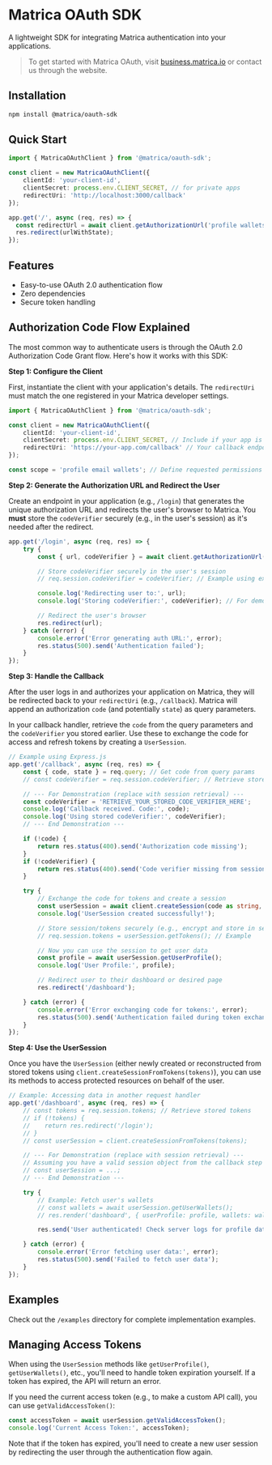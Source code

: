 # Matrica OAuth SDK

A lightweight SDK for integrating Matrica authentication into your applications.

> To get started with Matrica OAuth, visit [business.matrica.io](https://business.matrica.io) or contact us through the website.

## Installation

```bash
npm install @matrica/oauth-sdk
```

## Quick Start

```typescript
import { MatricaOAuthClient } from '@matrica/oauth-sdk';

const client = new MatricaOAuthClient({
    clientId: 'your-client-id',
    clientSecret: process.env.CLIENT_SECRET, // for private apps
    redirectUri: 'http://localhost:3000/callback'
});

app.get('/', async (req, res) => {
  const redirectUrl = await client.getAuthorizationUrl('profile wallets nfts');
  res.redirect(urlWithState);
});

```

## Features

- Easy-to-use OAuth 2.0 authentication flow
- Zero dependencies
- Secure token handling

## Authorization Code Flow Explained

The most common way to authenticate users is through the OAuth 2.0 Authorization Code Grant flow. Here's how it works with this SDK:

**Step 1: Configure the Client**

First, instantiate the client with your application's details. The `redirectUri` must match the one registered in your Matrica developer settings.

```typescript
import { MatricaOAuthClient } from '@matrica/oauth-sdk';

const client = new MatricaOAuthClient({
    clientId: 'your-client-id',
    clientSecret: process.env.CLIENT_SECRET, // Include if your app is private/confidential
    redirectUri: 'https://your-app.com/callback' // Your callback endpoint
});

const scope = 'profile email wallets'; // Define requested permissions
```

**Step 2: Generate the Authorization URL and Redirect the User**

Create an endpoint in your application (e.g., `/login`) that generates the unique authorization URL and redirects the user's browser to Matrica. You **must** store the `codeVerifier` securely (e.g., in the user's session) as it's needed after the redirect.

```typescript
app.get('/login', async (req, res) => {
    try {
        const { url, codeVerifier } = await client.getAuthorizationUrl(scope);

        // Store codeVerifier securely in the user's session
        // req.session.codeVerifier = codeVerifier; // Example using express-session

        console.log('Redirecting user to:', url);
        console.log('Storing codeVerifier:', codeVerifier); // For demonstration

        // Redirect the user's browser
        res.redirect(url);
    } catch (error) {
        console.error('Error generating auth URL:', error);
        res.status(500).send('Authentication failed');
    }
});
```

**Step 3: Handle the Callback**

After the user logs in and authorizes your application on Matrica, they will be redirected back to your `redirectUri` (e.g., `/callback`). Matrica will append an authorization `code` (and potentially `state`) as query parameters.

In your callback handler, retrieve the `code` from the query parameters and the `codeVerifier` you stored earlier. Use these to exchange the code for access and refresh tokens by creating a `UserSession`.

```typescript
// Example using Express.js
app.get('/callback', async (req, res) => {
    const { code, state } = req.query; // Get code from query params
    // const codeVerifier = req.session.codeVerifier; // Retrieve stored codeVerifier

    // --- For Demonstration (replace with session retrieval) ---
    const codeVerifier = 'RETRIEVE_YOUR_STORED_CODE_VERIFIER_HERE';
    console.log('Callback received. Code:', code);
    console.log('Using stored codeVerifier:', codeVerifier);
    // --- End Demonstration ---

    if (!code) {
        return res.status(400).send('Authorization code missing');
    }
    if (!codeVerifier) {
        return res.status(400).send('Code verifier missing from session');
    }

    try {
        // Exchange the code for tokens and create a session
        const userSession = await client.createSession(code as string, codeVerifier);
        console.log('UserSession created successfully!');

        // Store session/tokens securely (e.g., encrypt and store in session/database)
        // req.session.tokens = userSession.getTokens(); // Example

        // Now you can use the session to get user data
        const profile = await userSession.getUserProfile();
        console.log('User Profile:', profile);

        // Redirect user to their dashboard or desired page
        res.redirect('/dashboard');

    } catch (error) {
        console.error('Error exchanging code for tokens:', error);
        res.status(500).send('Authentication failed during token exchange');
    }
});
```

**Step 4: Use the UserSession**

Once you have the `UserSession` (either newly created or reconstructed from stored tokens using `client.createSessionFromTokens(tokens)`), you can use its methods to access protected resources on behalf of the user.

```typescript
// Example: Accessing data in another request handler
app.get('/dashboard', async (req, res) => {
    // const tokens = req.session.tokens; // Retrieve stored tokens
    // if (!tokens) {
    //    return res.redirect('/login');
    // }
    // const userSession = client.createSessionFromTokens(tokens);

    // --- For Demonstration (replace with session retrieval) ---
    // Assuming you have a valid session object from the callback step
    // const userSession = ...;
    // --- End Demonstration ---

    try {
        // Example: Fetch user's wallets
        // const wallets = await userSession.getUserWallets();
        // res.render('dashboard', { userProfile: profile, wallets: wallets }); // Pass data to template

        res.send('User authenticated! Check server logs for profile data.'); // Simplified response

    } catch (error) {
        console.error('Error fetching user data:', error);
        res.status(500).send('Failed to fetch user data');
    }
});
```

## Examples

Check out the `/examples` directory for complete implementation examples.

## Managing Access Tokens

When using the `UserSession` methods like `getUserProfile()`, `getUserWallets()`, etc., you'll need to handle token expiration yourself. If a token has expired, the API will return an error.

If you need the current access token (e.g., to make a custom API call), you can use `getValidAccessToken()`:

```typescript
const accessToken = await userSession.getValidAccessToken();
console.log('Current Access Token:', accessToken);
```

Note that if the token has expired, you'll need to create a new user session by redirecting the user through the authentication flow again.